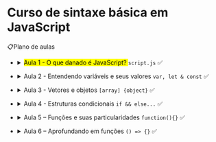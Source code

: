 # Curso de sintaxe básica em JavaScript

📋Plano de aulas</h1>
<div>
<ul>
   <li>
      <details>
         <summary><mark class="highlight-red_background">Aula 1 - O que danado é JavaScript? </mark> <code>script.js</code> ✅</summary>
         <div>
            <h4>Referências</h4>
            <table>
               <thead>
                  <tr>
                     <th>
                        Links
                     </th>
                  </tr>
               </thead>
               <tbody>
                  <tr>
                     <td><a href="https://developer.mozilla.org/pt-BR/docs/Glossary/JavaScript">glossário</a></td>
                  </tr>                 
                  <tr>
                     <td><a href="https://developer.mozilla.org/pt-BR/docs/Learn/JavaScript/First_steps/What_is_JavaScript">o que é o javascript</a></td>
                  </tr>
                     <td><a href="https://github.com/DianaMartine/curso-dio-sintaxe-basica-javascript/blob/main/Aula">pdf de instalação e configuração de ambiente</a></td>
                  </tr>
                  <tr>
                     <td><a href="https://github.com/DianaMartine/curso-dio-sintaxe-basica-javascript">primeiro script</a></td>
                  </tr>                  
               </tbody>
            </table>
         </div>
         <p>Andamento da aula</p>
         <ul>
            <li>
               <details>
                  <summary>📔História</summary>
                  <ul>
                     <li>
                        <div></div>
                        <span>Como surgiu?</span>
                     </li>
                  </ul>
                  <ul>
                     <li>
                        <div></div>
                        <span>Pra quê serve?</span>
                     </li>
                  </ul>
                  <ul>
                     <li>
                        <div></div>
                        <span>Onde usar?</span>
                     </li>
                  </ul>
               </details>
            </li>
         </ul>
         <ul>
            <li>
               <details>
                  <summary>🖥️Configurando e desenvolvendo</summary>
                  <ul>
                     <li>
                        <div></div>
                        <span>Instalando o VSCode</span>
                     </li>
                  </ul>
                  <ul>
                     <li>
                        <div></div>
                        <span>Instalando a extensão Live Server</span>
                     </li>
                  </ul>
                  <ul>
                     <li>
                        <div></div>
                        <span>Desenvolvendo o primero código</span>
                     </li>
                  </ul>
                  <ul>
                     <li>
                        <details>
                           <summary>✅Boas Práticas</summary>
                           <ul>
                              <li>
                                 <div></div>
                                 <span>Externar o arquivo JS</span>
                              </li>
                           </ul>
                           <ul>
                              <li>
                                 <div></div>
                                 <span>Importar ao final do HTML</span>
                              </li>
                           </ul>
                        </details>
                     </li>
                  </ul>
               </details>
            </li>
         </ul>
      </details>
   </li>
</ul>
<ul>
   <li>
      <details>
         <summary>Aula 2 - Entendendo variáveis e seus valores <code>var, let &amp; const</code> ✅</summary>
         <div>
            <h4>Referências</h4>
            <table>
               <thead>
                  <tr>
                     <th>
                        Links
                     </th>
                  </tr>
               </thead>
               <tbody>
                  <tr>
                     <td><a href="https://danvitoriano.medium.com/tipagem-dinâmica-no-javascript-e3551a445b38">tipagem dinâmica</a></td>
                  </tr>
                  <tr>
                     <td><a href="https://developer.mozilla.org/pt-BR/docs/Web/JavaScript/Guide/Grammar_and_types">variáveis</a></td>
                  </tr>
                  <tr>
                     <td><a href="https://developer.mozilla.org/pt-BR/docs/Web/JavaScript/Guide/Expressions_and_Operators#operador_atribuicao">atribuição. comparação e comparação identica</a></td>
                  </tr>
                  <tr>
                     <td><a href="https://developer.mozilla.org/pt-BR/docs/Web/JavaScript/Guide/Expressions_and_Operators#operador_atribuicao">operadores</a></td>
                  </tr>              
               </tbody>
            </table>
         </div>
         <p>Andamento da aula</p>
         <ul>
            <li>
               <details>
                  <summary>📦Variáveis</summary>
                  <ul>
                     <li>
                        <div></div>
                        <span>Como funciona a tipagem em JS?</span>
                     </li>
                  </ul>
                  <ul>
                     <li>
                        <details>
                           <summary>Declaração de variáveis</summary>
                           <ul>
                              <li>
                                 <div></div>
                                 <span>Tipos primitivos</span>
                              </li>
                           </ul>
                           <ul>
                              <li>
                                 <div ></div>
                                 <span>Tipos de variáveis</span>
                              </li>
                           </ul>
                           <ul>
                              <li>
                                 <div></div>
                                 <span>Escopo - <a href="https://imasters.com.br/desenvolvimento/escopos-em-javascript">https://imasters.com.br/desenvolvimento/escopos-em-javascript</a></span>
                              </li>
                           </ul>
                        </details>
                     </li>
                  </ul>
                  <ul>
                     <li>
                        <div></div>
                        <span>Diferenças entre atribuição, comparação e comparação idêntica</span>
                     </li>
                  </ul>
                  <ul>
                     <li>
                        <div></div>
                        <span>Operadores aritméticos e lógicos</span>
                     </li>
                  </ul>
               </details>
            </li>
         </ul>
         <ul>
            <li>
               <details>
                  <summary>✅Boas Práticas</summary>
                  <ul>
                     <li>
                        <div></div>
                        <span>Regras de declaração de variáveis - camelCase - <a href="https://www.w3schools.com/js/js_conventions.asp">https://www.w3schools.com/js/js_conventions.asp</a></span>
                     </li>
                  </ul>
               </details>
            </li>
         </ul>
      </details>
   </li>
</ul>
<ul>
   <li>
      <details>
         <summary>Aula 3 - Vetores e objetos <code>[array] {object}</code> ✅</summary>
         <div>
            <h4>Referências</h4>
            <table>
               <thead>
                  <tr>
                     <th>
                        Links
                     </th>
                  </tr>
               </thead>
               <tbody>
                  <tr>
                     <td><a href="https://developer.mozilla.org/pt-BR/docs/Web/JavaScript/Reference/Global_Objects/Array">Arrays</a></td>
                  </tr>
                  <tr>
                     <td><a href="https://developer.mozilla.org/pt-BR/docs/Web/JavaScript/Guide/Working_with_Objects">Objetos</a></td>
                  </tr>
                  <tr>
                     <td><a href="https://www.digitalocean.com/community/tutorials/understanding-destructuring-rest-parameters-and-spread-syntax-in-javascript-pt">Desestruturação</a></td>
                  </tr>
               </tbody>
            </table>
         </div>
         <p>Andamento da aula</p>
         <ul>
            <li>
               <details>
                  <summary>Vetores</summary>
                  <ul>
                     <li>
                        <div></div>
                        <span>O que são vetores ou arrays?</span>
                     </li>
                  </ul>
                  <ul>
                     <li>
                        <div></div>
                        <span>Manipulando arrays</span>
                     </li>
                  </ul>
               </details>
            </li>
         </ul>
         <ul>
            <li>
               <details>
                  <summary>Objetos</summary>
                  <ul>
                     <li>
                        <div></div>
                        <span>O que são objetos?</span>
                     </li>
                  </ul>
                  <ul>
                     <li>
                        <div></div>
                        <span>Desestruturando Objetos</span>
                     </li>
                  </ul>
               </details>
            </li>
         </ul>
      </details>
   </li>
</ul>
<ul>
   <li>
      <details>
         <summary>Aula 4 - Estruturas condicionais <code>if &amp;&amp; else...</code> ✅</summary>
         <div>
            <h4>Referências</h4>
            <table>
               <thead>
                  <tr>
                     <th>
                        Links
                     </th>
                  </tr>
               </thead>
               <tbody>
                  <tr>
                     <td><a href="https://developer.mozilla.org/pt-BR/docs/Learn/JavaScript/Building_blocks/conditionals">estruturas condicionais</a></td>
                  </tr>
                  <tr>
                     <td><a href="https://developer.mozilla.org/pt-BR/docs/Web/JavaScript/Guide/Loops_and_iteration">laços de repetição</a></td>
                  </tr>
               </tbody>
            </table>
         </div>
         <p>Andamento da aula</p>
         <ul>
            <li>
               <details>
                  <summary>Estruturas condicionais</summary>
                  <ul>
                     <li>
                        <div></div>
                        <span>Decisão</span>
                     </li>
                  </ul>
                  <ul>
                     <li>
                        <div></div>
                        <span>Repetição</span>
                     </li>
                  </ul>
               </details>
            </li>
         </ul>
      </details>
   </li>
</ul>
<ul>
   <li>
      <details>
         <summary>Aula 5 – Funções e suas particularidades <code>function(){}</code> ✅</summary>
         <div>
            <h4>Referências</h4>
            <table>
               <thead>
                  <tr>
                     <th>
                        Links
                     </th>
                  </tr>
               </thead>
               <tbody>
                  <tr>
                     <td><a href="https://developer.mozilla.org/pt-BR/docs/Web/JavaScript/Guide/Functions">funções</a></td>
                  </tr>                
               </tbody>
            </table>
         </div>
         <p>Andamento da aula</p>
         <ul>
            <li>
               <details>
                  <summary>Funções</summary>
                  <ul>
                     <li>
                        <div></div>
                        <span>Como declarar?</span>
                     </li>
                  </ul>
                  <ul>
                     <li>
                        <div></div>
                        <span>Função com parâmetro</span>
                     </li>
                  </ul>
               </details>
            </li>
         </ul>
      </details>
   </li>
</ul>
<ul>
   <li>
      <details>
         <summary>Aula 6 – Aprofundando em funções <code>() =&gt; {}</code> ✅</summary>
         <div>
            <h4>Referências</h4>
            <table>
               <thead>
                  <tr>
                     <th>
                        Links
                     </th>
                  </tr>
               </thead>
               <tbody>
                  <tr>
                     <td><a href="https://developer.mozilla.org/pt-BR/docs/Web/JavaScript/Guide/Functions">tipos de função</a></td>
                  </tr>
                  <tr>
                     <td><a href="https://github.com/DianaMartine/curso-dio-sintaxe-basica-javascript/blob/main/Aula%206%20-%20aprofundando%20em%20fun%C3%A7%C3%B5es/calculadora.js">calculadora</a></td>
                  </tr>                 
               </tbody>
            </table>
         </div>
         <p>Andamento da aula</p>
         <ul>
            <li>
               <details>
                  <summary>Tipos de função</summary>
                  <ul>
                     <li>
                        <div></div>
                        <span>Declaração</span>
                     </li>
                  </ul>
                  <ul>
                     <li>
                        <div></div>
                        <span>Expressão</span>
                     </li>
                  </ul>
                  <ul>
                     <li>
                        <div></div>
                        <span>Função anônima</span>
                     </li>
                  </ul>
               </details>
            </li>
         </ul>
         <ul>
            <li>
               <details>
                  <summary>Funções aritméticas</summary>
                  <ul>
                     <li>
                        <div></div>
                        <span>Criando calculadora</span>
                     </li>
                  </ul>
               </details>
            </li>
         </ul>
      </details>
   </li>
</ul>
   
<br>
